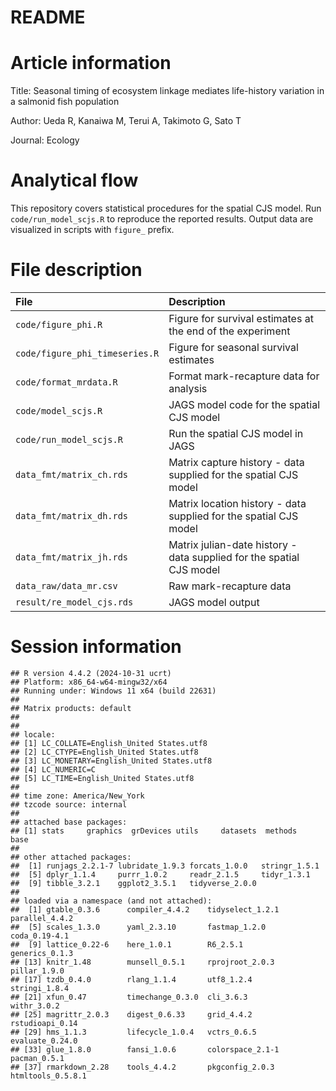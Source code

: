 README
================

# Article information

Title: Seasonal timing of ecosystem linkage mediates life-history
variation in a salmonid fish population

Author: Ueda R, Kanaiwa M, Terui A, Takimoto G, Sato T

Journal: Ecology

# Analytical flow

This repository covers statistical procedures for the spatial CJS model.
Run `code/run_model_scjs.R` to reproduce the reported results. Output
data are visualized in scripts with `figure_` prefix.

# File description

| File | Description |
|:---|:---|
| `code/figure_phi.R` | Figure for survival estimates at the end of the experiment |
| `code/figure_phi_timeseries.R` | Figure for seasonal survival estimates |
| `code/format_mrdata.R` | Format mark-recapture data for analysis |
| `code/model_scjs.R` | JAGS model code for the spatial CJS model |
| `code/run_model_scjs.R` | Run the spatial CJS model in JAGS |
| `data_fmt/matrix_ch.rds` | Matrix capture history - data supplied for the spatial CJS model |
| `data_fmt/matrix_dh.rds` | Matrix location history - data supplied for the spatial CJS model |
| `data_fmt/matrix_jh.rds` | Matrix julian-date history - data supplied for the spatial CJS model |
| `data_raw/data_mr.csv` | Raw mark-recapture data |
| `result/re_model_cjs.rds` | JAGS model output |

# Session information

    ## R version 4.4.2 (2024-10-31 ucrt)
    ## Platform: x86_64-w64-mingw32/x64
    ## Running under: Windows 11 x64 (build 22631)
    ## 
    ## Matrix products: default
    ## 
    ## 
    ## locale:
    ## [1] LC_COLLATE=English_United States.utf8 
    ## [2] LC_CTYPE=English_United States.utf8   
    ## [3] LC_MONETARY=English_United States.utf8
    ## [4] LC_NUMERIC=C                          
    ## [5] LC_TIME=English_United States.utf8    
    ## 
    ## time zone: America/New_York
    ## tzcode source: internal
    ## 
    ## attached base packages:
    ## [1] stats     graphics  grDevices utils     datasets  methods   base     
    ## 
    ## other attached packages:
    ##  [1] runjags_2.2.1-7 lubridate_1.9.3 forcats_1.0.0   stringr_1.5.1  
    ##  [5] dplyr_1.1.4     purrr_1.0.2     readr_2.1.5     tidyr_1.3.1    
    ##  [9] tibble_3.2.1    ggplot2_3.5.1   tidyverse_2.0.0
    ## 
    ## loaded via a namespace (and not attached):
    ##  [1] gtable_0.3.6      compiler_4.4.2    tidyselect_1.2.1  parallel_4.4.2   
    ##  [5] scales_1.3.0      yaml_2.3.10       fastmap_1.2.0     coda_0.19-4.1    
    ##  [9] lattice_0.22-6    here_1.0.1        R6_2.5.1          generics_0.1.3   
    ## [13] knitr_1.48        munsell_0.5.1     rprojroot_2.0.3   pillar_1.9.0     
    ## [17] tzdb_0.4.0        rlang_1.1.4       utf8_1.2.4        stringi_1.8.4    
    ## [21] xfun_0.47         timechange_0.3.0  cli_3.6.3         withr_3.0.2      
    ## [25] magrittr_2.0.3    digest_0.6.33     grid_4.4.2        rstudioapi_0.14  
    ## [29] hms_1.1.3         lifecycle_1.0.4   vctrs_0.6.5       evaluate_0.24.0  
    ## [33] glue_1.8.0        fansi_1.0.6       colorspace_2.1-1  pacman_0.5.1     
    ## [37] rmarkdown_2.28    tools_4.4.2       pkgconfig_2.0.3   htmltools_0.5.8.1
